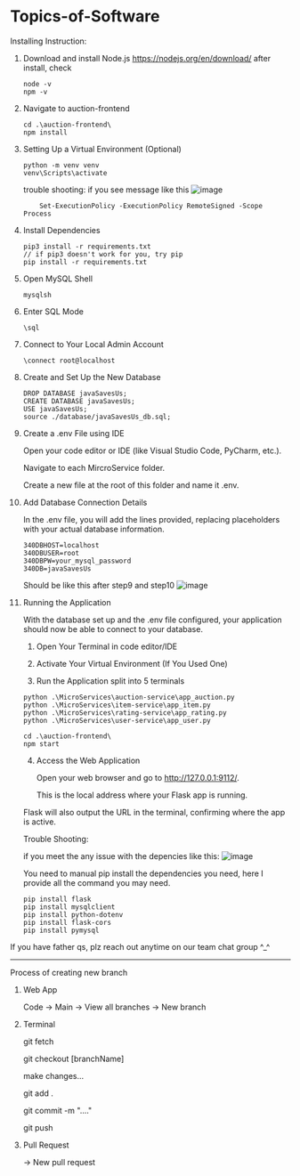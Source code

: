 # Topics-of-Software

Installing Instruction:

1. Download and install Node.js
	https://nodejs.org/en/download/
	after install, check
	```
	node -v
	npm -v
	```
   
2. Navigate to auction-frontend
	```
	cd .\auction-frontend\
	npm install
	```

3. Setting Up a Virtual Environment (Optional)
	```
	python -m venv venv
	venv\Scripts\activate
	```

  	trouble shooting: if you see message like this
   	![image](https://github.com/liangjunchen88/Topics-of-Software/assets/113968753/0577d90b-d135-4dc9-aaf0-3ec70d937eb6)
   
	```
    	Set-ExecutionPolicy -ExecutionPolicy RemoteSigned -Scope Process
	```


5. Install Dependencies
	```
	pip3 install -r requirements.txt
 	// if pip3 doesn't work for you, try pip
 	pip install -r requirements.txt
	```

6. Open MySQL Shell
	```
	mysqlsh
	```

7. Enter SQL Mode
	```
	\sql
	```
   
8. Connect to Your Local Admin Account
	```
	\connect root@localhost
	```

9. Create and Set Up the New Database
	```
	DROP DATABASE javaSavesUs;
	CREATE DATABASE javaSavesUs;
	USE javaSavesUs;
	source ./database/javaSavesUs_db.sql;
	```

10. Create a .env File using IDE
	
 	Open your code editor or IDE (like Visual Studio Code, PyCharm, etc.).

	Navigate to each MircroService folder.

	Create a new file at the root of this folder and name it .env.

11. Add Database Connection Details
	
 	In the .env file, you will add the lines provided, replacing placeholders with your actual database information. 
	```
	340DBHOST=localhost
	340DBUSER=root
	340DBPW=your_mysql_password
	340DB=javaSavesUs
	```

 	Should be like this after step9 and step10
	![image](https://github.com/liangjunchen88/Topics-of-Software/assets/113968753/23b72210-7868-4fcb-8640-2f315ab69bc9)


12. Running the Application

	With the database set up and the .env file configured, your application should now be able to connect to your database.
	
	1. Open Your Terminal in code editor/IDE
	
	2. Activate Your Virtual Environment (If You Used One)
	
	3. Run the Application
	split into 5 terminals
	```
	python .\MicroServices\auction-service\app_auction.py
	python .\MicroServices\item-service\app_item.py
	python .\MicroServices\rating-service\app_rating.py
	python .\MicroServices\user-service\app_user.py

	cd .\auction-frontend\
	npm start
	```

 	4. Access the Web Application

      	Open your web browser and go to http://127.0.0.1:9112/.
     
     	This is the local address where your Flask app is running.
     
	Flask will also output the URL in the terminal, confirming where the app is active.

 	Trouble Shooting:
	
	if you meet the any issue with the depencies like this:
	![image](https://github.com/liangjunchen88/Topics-of-Software/assets/113968753/738615bb-075f-4a6c-bd25-44bfdf296c52)

	You need to manual pip install the dependencies you need, here I provide all the command you may need.
	
	```
 	pip install flask
 	pip install mysqlclient
	pip install python-dotenv
	pip install flask-cors
	pip install pymysql
 	```

If you have father qs, plz reach out anytime on our team chat group ^_^

-------------------------------------------------------------------------

Process of creating new branch

1. Web App
   
	Code -> Main -> View all branches -> New branch


2. Terminal
   
	git fetch

	git checkout [branchName]
	
	make changes...

	git add .

	git commit -m "...."

	git push


3. Pull Request
   
	-> New pull request
